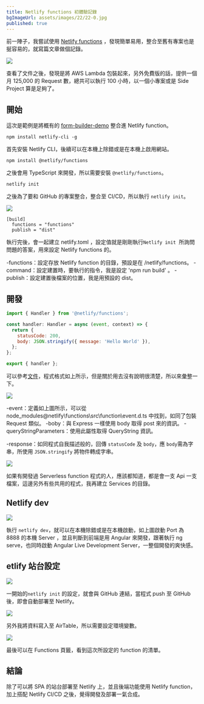 ```yaml
---
title: Netlify functions 初體驗記錄
bgImageUrl: assets/images/22/22-0.jpg
published: true
---
```


前一陣子，我嘗試使用 [Netlify functions](https://www.netlify.com/products/functions/) ，發現簡單易用，整合至舊有專案也是挻容易的，就寫篇文章做個記錄。

<img class="img-responsive" loading="lazy" src="assets/images/22/22-08.png">

查看了文件之後，發現是將 AWS Lambda 包裝起來，另外免費版的話，提供一個月 125,000 的 Request 數，總共可以執行 100 小時，以一個小專案或是 Side Project 算是足夠了。

## 開始

這次是範例是將概有的 [form-builder-demo](https://github.com/thomascsd/form-builder-demo) 整合進 Netlify function。

```
npm install netlify-cli -g
```

首先安裝 Netlify CLI，後續可以在本機上除錯或是在本機上啟用網站。

```
npm install @netlify/functions
```

之後會用 TypeScript 來開發，所以需要安裝 `@netlify/functions`。

```
netlify init

```

之後為了要和 GitHub 的專案整合，整合至 CI/CD，所以執行 `netlify init`。

<img class="img-responsive" loading="lazy" src="assets/images/22/22-01.png">

```
[build]
  functions = "functions"
  publish = "dist"
```

執行完後，會一起建立 netlify.toml ，設定值就是剛剛執行`Netlify init`  所詢問問題的答案，用來設定 Netlify functions 的。

-functions：設定存放 Netlify function 的目錄，預設是在 /netlify/functions。
-command：設定建置時，要執行的指令，我是設定 'npm run build' 。
-publish：設定建置後檔案的位置，我是用預設的 dist。

## 開發

```javascript
import { Handler } from '@netlify/functions';

const handler: Handler = async (event, context) => {
  return {
    statusCode: 200,
    body: JSON.stringify({ message: 'Hello World' }),
  };
};

export { handler };
```

可以參考[文件](https://docs.netlify.com/functions/build-with-typescript/)，程式格式如上所示，但是關於用去沒有說明很清楚，所以來彙整一下。

<img class="img-responsive" loading="lazy" src="assets/images/22/22-02.png">

-event：定義如上圖所示，可以從 node_modules\@netlify\functions\src\function\event.d.ts 中找到，如同了包裝 Request 類似。
-boby：與 Express 一樣使用 body 取得 post 來的資訊。
-queryStringParameters：使用此屬性取得 QueryString 資訊。

-response：如同程式自我描述般的，回傳 `statusCode` 及 `body`，應 `body`需為字串，所使用 `JSON.stringify` 將物件轉成字串。

<img class="img-responsive" loading="lazy" src="assets/images/22/22-03.png">

如果有開發過 Serverless function 程式的人，應該都知道，都是會一支 Api 一支檔案，這邊另外有些共用的程式，我再建立 Services 的目錄。

## Netlify dev

<img class="img-responsive" loading="lazy" src="assets/images/22/22-04.png">

執行 `netlify dev`，就可以在本機除錯或是在本機啟動，如上圖啟動 Port 為 8888 的本機 Server ，並且判斷到前端是用 Angular 來開發，跟著執行 ng serve，也同時啟動 Angular Live Development Server，一整個開發的爽快感。

## etlify 站台設定

<img class="img-responsive" loading="lazy" src="assets/images/22/22-05.png">

一開始的`netlify init` 的設定，就會與 GitHub 連結，當程式 push 至 GitHub 後，即會自動部署至 Netlify。

<img class="img-responsive" loading="lazy" src="assets/images/22/22-06.png">

另外我將資料寫入至 AirTable，所以需要設定環境變數。

<img class="img-responsive" loading="lazy" src="assets/images/22/22-07.png">

最後可以在 Functions 頁籤，看到這次所設定的 function 的清單。

## 結論

除了可以將 SPA 的站台部署至 Netlify 上，並且後端功能使用 Netlify function，加上搭配 Netlify CI/CD 之後，覺得開發及部署一氣合成。
